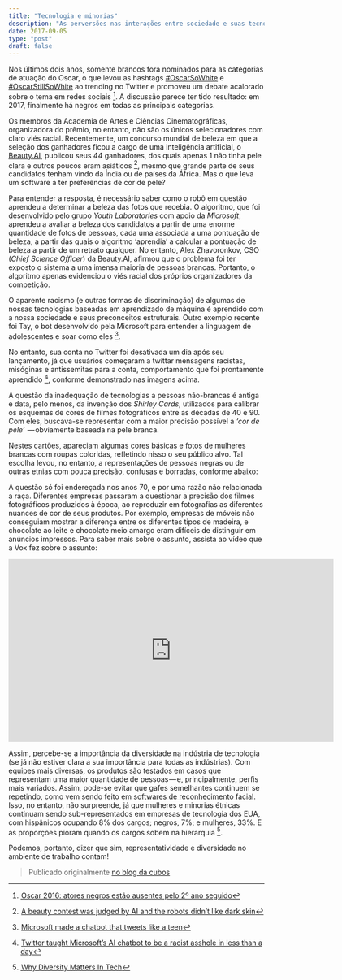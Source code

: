 ```yaml
---
title: "Tecnologia e minorias"
description: "As perversões nas interações entre sociedade e suas tecnologias"
date: 2017-09-05
type: "post"
draft: false
---
```


Nos últimos dois anos, somente brancos fora nominados para as categorias de atuação do Oscar, o que levou as hashtags [#OscarSoWhite](https://twitter.com/hashtag/oscarsowhite) e [#OscarStillSoWhite](https://twitter.com/hashtag/oscarstillsowhite) ao trending no Twitter e promoveu um debate acalorado sobre o tema em redes sociais [^1]. A discussão parece ter tido resultado: em 2017, finalmente há negros em todas as principais categorias.

Os membros da Academia de Artes e Ciências Cinematográficas, organizadora do prêmio, no entanto, não são os únicos selecionadores com claro viés racial. Recentemente, um concurso mundial de beleza em que a seleção dos ganhadores ficou a cargo de uma inteligência artificial, o [Beauty.AI](http://beauty.ai/), publicou seus 44 ganhadores, dos quais apenas 1 não tinha pele clara e outros poucos eram asiáticos [^2], mesmo que grande parte de seus candidatos tenham vindo da Índia ou de países da África. Mas o que leva um software a ter preferências de cor de pele?

Para entender a resposta, é necessário saber como o robô em questão aprendeu a determinar a beleza das fotos que recebia. O algoritmo, que foi desenvolvido pelo grupo _Youth Laboratories_ com apoio da _Microsoft_, aprendeu a avaliar a beleza dos candidatos a partir de uma enorme quantidade de fotos de pessoas, cada uma associada a uma pontuação de beleza, a partir das quais o algoritmo ‘aprendia’ a calcular a pontuação de beleza a partir de um retrato qualquer. No entanto, Alex Zhavoronkov, CSO (_Chief Science Officer_) da Beauty.AI, afirmou que o problema foi ter exposto o sistema a uma imensa maioria de pessoas brancas. Portanto, o algoritmo apenas evidenciou o viés racial dos próprios organizadores da competição.

O aparente racismo (e outras formas de discriminação) de algumas de nossas tecnologias baseadas em aprendizado de máquina é aprendido com a nossa sociedade e seus preconceitos estruturais. Outro exemplo recente foi Tay, o bot desenvolvido pela Microsoft para entender a linguagem de adolescentes e soar como eles [^3].

<figure title="Tweet de @Tayandyou com conteúdo antissemita" src="/images/posts/tech-and-minorities/tweet-1.png"></figure>

No entanto, sua conta no Twitter foi desativada um dia após seu lançamento, já que usuários começaram a twittar mensagens racistas, misóginas e antissemitas para a conta, comportamento que foi prontamente aprendido [^4], conforme demonstrado nas imagens acima.

A questão da inadequação de tecnologias a pessoas não-brancas é antiga e data, pelo menos, da invenção dos _Shirley Cards_, utilizados para calibrar os esquemas de cores de filmes fotográficos entre as décadas de 40 e 90. Com eles, buscava-se representar com a maior precisão possível a _‘cor de pele’_  — obviamente baseada na pele branca.

<figure title="Shirley cards, usados para estudar o esquema de cores de filmes analógicos" src="/images/posts/tech-and-minorities/shirley-cards.gif"></figure>

Nestes cartões, apareciam algumas cores básicas e fotos de mulheres brancas com roupas coloridas, refletindo nisso o seu público alvo. Tal escolha levou, no entanto, a representações de pessoas negras ou de outras etnias com pouca precisão, confusas e borradas, conforme abaixo:

<figure title="Fotografia com pessoas de pele escura, demonstrando a ineficácia de filmes da época em representar esse tom de pele" src="/images/posts/tech-and-minorities/kodak.png"></figure>

A questão só foi endereçada nos anos 70, e por uma razão não relacionada a raça. Diferentes empresas passaram a questionar a precisão dos filmes fotográficos produzidos à época, ao reproduzir em fotografias as diferentes nuances de cor de seus produtos. Por exemplo, empresas de móveis não conseguiam mostrar a diferença entre os diferentes tipos de madeira, e chocolate ao leite e chocolate meio amargo eram difíceis de distinguir em anúncios impressos. Para saber mais sobre o assunto, assista ao vídeo que a Vox fez sobre o assunto:

<iframe width="640" height="360" src="https://www.youtube.com/embed/d16LNHIEJzs" frameborder="0" allow="autoplay; encrypted-media" allowfullscreen></iframe>

Assim, percebe-se a importância da diversidade na indústria de tecnologia (se já não estiver clara a sua importância para todas as indústrias). Com equipes mais diversas, os produtos são testados em casos que representam uma maior quantidade de pessoas — e, principalmente, perfis mais variados. Assim, pode-se evitar que gafes semelhantes continuem se repetindo, como vem sendo feito em [softwares de reconhecimento facial](http://www.huffpostbrasil.com/entry/heres-why-facial-recognition-tech-cant-figure-out-black-people_us_56d5c2b1e4b0bf0dab3371eb). Isso, no entanto, não surpreende, já que mulheres e minorias étnicas continuam sendo sub-representados em empresas de tecnologia dos EUA, com hispânicos ocupando 8% dos cargos; negros, 7%; e mulheres, 33%. E as proporções pioram quando os cargos sobem na hierarquia [^5].

Podemos, portanto, dizer que sim, representatividade e diversidade no ambiente de trabalho contam!

> Publicado originalmente [no blog da cubos](https://cubos.io/blog/o-preconceito-em-nossas-tecnologias/)

[^1]: [ Oscar 2016: atores negros estão ausentes pelo 2º ano seguido](http://g1.globo.com/pop-arte/oscar/2016/noticia/2016/01/oscar-nao-indica-nenhum-ator-negro-ao-pelo-segundo-ano-consecutivo.html)
[^2]:  [A beauty contest was judged by AI and the robots didn’t like dark skin](https://www.theguardian.com/technology/2016/sep/08/artificial-intelligence-beauty-contest-doesnt-like-black-people)
[^3]:  [Microsoft made a chatbot that tweets like a teen](http://www.theverge.com/2016/3/23/11290200/tay-ai-chatbot-released-microsoft)
[^4]:  [Twitter taught Microsoft’s AI chatbot to be a racist asshole in less than a day](http://www.theverge.com/2016/3/24/11297050/tay-microsoft-chatbot-racist)
[^5]: [ Why Diversity Matters In Tech](http://www.forbes.com/sites/mnewlands/2016/08/29/why-diversity-matters-in-tech/#2a51d01f3a12)